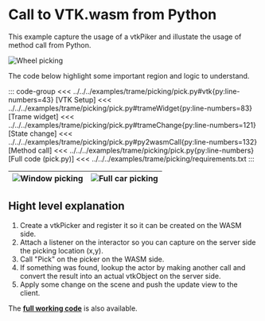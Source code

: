 # Call to VTK.wasm from Python

This example capture the usage of a vtkPiker and illustate the usage of method call from Python.

![Wheel picking](/assets/images/trame/pick1.png)

The code below highlight some important region and logic to understand.

::: code-group
<<< ../../../examples/trame/picking/pick.py#vtk{py:line-numbers=43} [VTK Setup]
<<< ../../../examples/trame/picking/pick.py#trameWidget{py:line-numbers=83} [Trame widget]
<<< ../../../examples/trame/picking/pick.py#trameChange{py:line-numbers=121} [State change]
<<< ../../../examples/trame/picking/pick.py#py2wasmCall{py:line-numbers=132} [Method call]
<<< ../../../examples/trame/picking/pick.py{py:line-numbers} [Full code (pick.py)]
<<< ../../../examples/trame/picking/requirements.txt
:::

| ![Window picking](/assets/images/trame/pick3.png) | ![Full car picking](/assets/images/trame/pick2.png) |
| -- | -- |

## Hight level explanation

1. Create a vtkPicker and register it so it can be created on the WASM side.
2. Attach a listener on the interactor so you can capture on the server side the picking location (x,y).
3. Call "Pick" on the picker on the WASM side.
4. If something was found, lookup the actor by making another call and convert the result into an actual vtkObject on the server side.
5. Apply some change on the scene and push the update view to the client.

The [__full working code__](https://github.com/Kitware/vtk-wasm/tree/main/examples/trame/picking) is also available.
